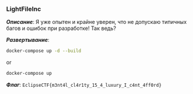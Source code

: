 ### LightFileInc

***Описание***: Я уже опытен и крайне уверен, что не допускаю типичных багов и ошибок при разработке! Так ведь? 

***Развертывание***:

```sh
docker-compose up -d --build
```

or

```sh
docker-compose up
```

***Флаг***: `EclipseCTF{m3nt4l_cl4r1ty_15_4_luxury_I_c4nt_4ff0rd}`